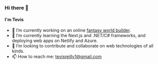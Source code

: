 ### Hi there 👋 

#### I'm Tevis 

- 🔭 I’m currently working on an online [fantasy world builder](https://github.com/tevissaur/world-builder).
- 🌱 I’m currently learning the Next.js and .NET/C# frameworks, and deploying web apps on Netlify and Azure.
- 👯 I’m looking to contribute and collaborate on web technologies of all kinds.
- 📫 How to reach me: tevisreilly1@gmail.com
<!--
**tevissaur/tevissaur** is a ✨ _special_ ✨ repository because its `README.md` (this file) appears on your GitHub profile.

Here are some ideas to get you started:

- 🔭 I’m currently working on ...
- 🌱 I’m currently learning ...
- 👯 I’m looking to collaborate on ...
- 🤔 I’m looking for help with ...
- 💬 Ask me about ...
- 📫 How to reach me: ...
- 😄 Pronouns: ...
- ⚡ Fun fact: ...
-->
